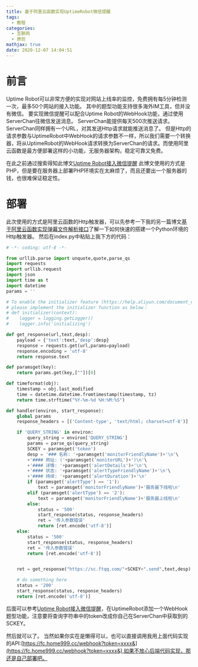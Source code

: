 ```yaml
---
title: 基于阿里云函数实现UptimeRobot微信提醒
tags:
  - 教程
categories:
  - 互联网
  - 原创
mathjax: true
date: 2020-12-07 14:04:51
---
```

# 前言
Uptime Robot可以非常方便的实现对网站上线率的监控，免费拥有每5分钟检测一次，最多50个网站的接入功能。
其中的题型功能支持很多海外IM工具，但并没有微信。
要实现微信提醒可以配合Uptime Robot的WebHook功能，通过使用ServerChan往微信发送消息。
ServerChan能提供每天500次推送请求。ServerChan同样拥有一个URL，对其发送Http请求就能推送消息了。
但是Http的请求参数与UptimeRobot中WebHook的请求参数不一样，所以我们需要一个转换器，将从UptimeRobot的WebHook请求转换为ServerChan的请求。而使用阿里云函数是最方便部署这样的小功能，无服务器架构，稳定可靠又免费。

在此之前通过搜索得知此博文[Uptime Robot接入微信提醒](https://blog.chrxw.com/archives/2019/12/02/794.html)
此博文使用的方式是PHP，但是要在服务器上部署PHP环境实在太麻烦了，而且还要出一个服务器的钱，也很难保证稳定性。

# 部署
此次使用的方式是阿里云函数的Http触发器，可以先参考一下我的另一篇博文[基于阿里云函数实现弹幕文件解析接口](https://blog.home999.cc/2020/%E5%9F%BA%E4%BA%8E%E9%98%BF%E9%87%8C%E4%BA%91%E5%87%BD%E6%95%B0%E5%AE%9E%E7%8E%B0%E5%BC%B9%E5%B9%95%E6%96%87%E4%BB%B6%E8%A7%A3%E6%9E%90%E6%8E%A5%E5%8F%A3/)了解一下如何快速的搭建一个Python环境的Http触发器。
然后在index.py中粘贴上我下方的代码：
``` Python
# -*- coding: utf-8 -*-

from urllib.parse import unquote,quote,parse_qs
import requests
import urllib.request
import json
import time as t
import datetime
params = ''

# To enable the initializer feature (https://help.aliyun.com/document_detail/158208.html)
# please implement the initializer function as below：
# def initializer(context):
#    logger = logging.getLogger()  
#    logger.info('initializing')

def get_response(url,text,desp):
    payload = {'text':text,'desp':desp}
    response = requests.get(url,params=payload)
    response.encoding = 'utf-8'
    return response.text

def paramsget(key):
    return params.get(key,[""])[0]

def timeformat(obj):
    timestamp = obj.last_modified
    time = datetime.datetime.fromtimestamp(timestamp, tz)
    return time.strftime("%Y-%m-%d %H:%M:%S")

def handler(environ, start_response):
    global params
    response_headers = [('Content-type', 'text/html; charset=utf-8')]

    if 'QUERY_STRING' in environ:
        query_string = environ['QUERY_STRING']
        params = parse_qs(query_string)
        SCKEY = paramsget('token')
        desp = '### 名称: '+paramsget('monitorFriendlyName')+'\n'\
        +'#### 网址: ('+paramsget('monitorURL')+')\n'\
        +'#### 详情: '+paramsget('alertDetails')+'\n'\
        +'#### 状态: '+paramsget('alertTypeFriendlyName')+'\n'\
        +'#### 持续: '+paramsget('alertDuration')+'\n'
        if (paramsget('alertType') == '1'):
            text = paramsget('monitorFriendlyName')+'服务器下线啦\n'
        elif (paramsget('alertType') == '2'):
            text = paramsget('monitorFriendlyName')+'服务器上线啦\n'
        else:
            status = '500'
            start_response(status, response_headers)
            ret = '传入参数错误'
            return [ret.encode('utf-8')]
    else:
        status = '500'
        start_response(status, response_headers)
        ret = '传入参数错误'
        return [ret.encode('utf-8')]


    ret = get_response("https://sc.ftqq.com/"+SCKEY+".send",text,desp)

    # do something here
    status = '200'
    start_response(status, response_headers)
    return [ret.encode('utf-8')]
```
后面可以参考[Uptime Robot接入微信提醒](https://blog.chrxw.com/archives/2019/12/02/794.html)，在UptimeRobot添加一个WebHook题型功能，注意要将查询字符串中的token改成你自己在ServerChan中获取到的SCKEY。

然后就可以了。
当然如果你实在是懒得可以，也可以直接调用我用上面代码实现的API:[https://fc.home999.cc/webhook?token=xxxx&](https://fc.home999.cc/webhook?token=xxxx&),如果不放心后端代码实现，那还是自己部署吧。